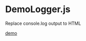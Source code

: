 # DemoLogger.js
Replace console.log output to HTML

[demo](https://nakajmg.github.io/DemoLogger.js/dist/)
